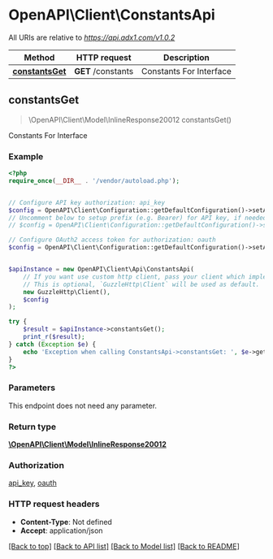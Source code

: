 # OpenAPI\Client\ConstantsApi

All URIs are relative to *https://api.adx1.com/v1.0.2*

Method | HTTP request | Description
------------- | ------------- | -------------
[**constantsGet**](ConstantsApi.md#constantsGet) | **GET** /constants | Constants For Interface



## constantsGet

> \OpenAPI\Client\Model\InlineResponse20012 constantsGet()

Constants For Interface

### Example

```php
<?php
require_once(__DIR__ . '/vendor/autoload.php');


// Configure API key authorization: api_key
$config = OpenAPI\Client\Configuration::getDefaultConfiguration()->setApiKey('api_key', 'YOUR_API_KEY');
// Uncomment below to setup prefix (e.g. Bearer) for API key, if needed
// $config = OpenAPI\Client\Configuration::getDefaultConfiguration()->setApiKeyPrefix('api_key', 'Bearer');

// Configure OAuth2 access token for authorization: oauth
$config = OpenAPI\Client\Configuration::getDefaultConfiguration()->setAccessToken('YOUR_ACCESS_TOKEN');


$apiInstance = new OpenAPI\Client\Api\ConstantsApi(
    // If you want use custom http client, pass your client which implements `GuzzleHttp\ClientInterface`.
    // This is optional, `GuzzleHttp\Client` will be used as default.
    new GuzzleHttp\Client(),
    $config
);

try {
    $result = $apiInstance->constantsGet();
    print_r($result);
} catch (Exception $e) {
    echo 'Exception when calling ConstantsApi->constantsGet: ', $e->getMessage(), PHP_EOL;
}
?>
```

### Parameters

This endpoint does not need any parameter.

### Return type

[**\OpenAPI\Client\Model\InlineResponse20012**](../Model/InlineResponse20012.md)

### Authorization

[api_key](../../README.md#api_key), [oauth](../../README.md#oauth)

### HTTP request headers

- **Content-Type**: Not defined
- **Accept**: application/json

[[Back to top]](#) [[Back to API list]](../../README.md#documentation-for-api-endpoints)
[[Back to Model list]](../../README.md#documentation-for-models)
[[Back to README]](../../README.md)

